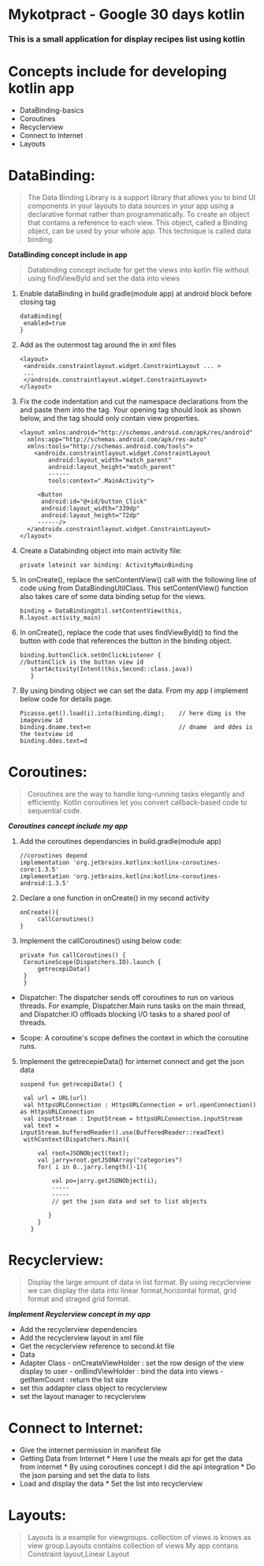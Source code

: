 # Mykotpract - Google 30 days kotlin 
### This is a small application for display recipes list using kotlin

# Concepts include for developing kotlin app
* DataBinding-basics
* Coroutines
* Recyclerview
* Connect to Internet
* Layouts

# DataBinding:
> The Data Binding Library is a support library that allows you to bind UI components in your layouts to data sources in your app using a declarative format rather than programmatically. 
> To create an object that contains a reference to each view. This object, called a Binding object, can be used by your whole app. This technique is called data binding.

**DataBinding concept include in app**
> Databinding concept include for get the views into kotlin file without using findViewById and set the data into views

1. Enable dataBinding in build.gradle(module app) at android block before closing tag

       dataBinding{
        enabled=true
       }
       
 2. Add <layout></layout> as the outermost tag around the <LinearLayout> in xml files
  
        <layout>
         <androidx.constraintlayout.widget.ConstraintLayout ... >
         ...
         </androidx.constraintlayout.widget.ConstraintLayout>
        </layout>
        
 3. Fix the code indentation and cut the namespace declarations from the <LinearLayout> and paste them into the <layout> tag. Your opening <layout> tag should look as shown below, and the <LinearLayout> tag should only contain view properties.
  
        <layout xmlns:android="http://schemas.android.com/apk/res/android"
          xmlns:app="http://schemas.android.com/apk/res-auto"
          xmlns:tools="http://schemas.android.com/tools">
            <androidx.constraintlayout.widget.ConstraintLayout
                android:layout_width="match_parent"
                android:layout_height="match_parent"
                ------
                tools:context=".MainActivity">

             <Button
              android:id="@+id/button_Click"
              android:layout_width="339dp"
              android:layout_height="72dp"
             ------/>
          </androidx.constraintlayout.widget.ConstraintLayout>
        </layout>
        
  4. Create a Databinding object into main activity file:
  
         private lateinit var binding: ActivityMainBinding
         
  5. In onCreate(), replace the setContentView() call with the following line of code using from DataBindingUtilClass. This setContentView() function also takes care of some data binding setup for the views.
  
         binding = DataBindingUtil.setContentView(this, R.layout.activity_main)
         
  6. In onCreate(), replace the code that uses findViewById() to find the button with code that references the button in the binding object.
  
         binding.buttonClick.setOnClickListener {                  //buttonClick is the button view id
            startActivity(Intent(this,Second::class.java))
            }
            
  7. By using binding object we can set the data. From my app I implement below code for details page.
  
         Picasso.get().load(i).into(binding.dimg);    // here dimg is the imageview id 
         binding.dname.text=n                         // dname  and ddes is the textview id
         binding.ddes.text=d
   
# Coroutines:
> Coroutines are the way to handle long-running tasks elegantly and efficiently. Kotlin coroutines let you convert callback-based code to sequential code.

***Coroutines concept include my app***
1. Add the coroutines dependancies in build.gradle(module app)
    
       //coroutines depend
       implementation 'org.jetbrains.kotlinx:kotlinx-coroutines-core:1.3.5'
       implementation 'org.jetbrains.kotlinx:kotlinx-coroutines-android:1.3.5'
       
2. Declare a one function in onCreate() in my second activity
 
       onCreate(){
            callCoroutines()
       }
3. Implement the callCoroutines() using below code:
   
       private fun callCoroutines() {
        CoroutineScope(Dispatchers.IO).launch {
            getrecepiData()
        }
        }
        
* Dispatcher: The dispatcher sends off coroutines to run on various threads. For example, Dispatcher.Main runs tasks on the main thread, and Dispatcher.IO offloads blocking I/O tasks to a shared pool of threads.

* Scope: A coroutine's scope defines the context in which the coroutine runs.

5. Implement the getrecepieData() for internet connect and get the json data

       suspend fun getrecepiData() {

        val url = URL(url)
        val httpsURLConnection : HttpsURLConnection = url.openConnection() as HttpsURLConnection
        val inputStream : InputStream = httpsURLConnection.inputStream
        val text = inputStream.bufferedReader().use(BufferedReader::readText)
        withContext(Dispatchers.Main){

            val root=JSONObject(text);
            val jarry=root.getJSONArray("categories")
            for( i in 0..jarry.length()-1){

                val po=jarry.getJSONObject(i);
                -----
                -----
                // get the json data and set to list objects

               }
            }
          }
          
# Recyclerview: 
> Display the large amount of data in list format. By using recyclerview we can display the data into linear format,horizontal format, grid format and straged grid format.

***Implement Reyclerview concept in my app***

* Add the recyclerview dependencies
* Add the recyclerview layout in xml file
* Get the recyclerview reference to second.kt file
* Data 
* Adapter Class
        - onCreateViewHolder : set the row design of the view display to user
        - onBindViewHolder   : bind the data into views 
        - getItemCount       : return the list size
* set this addapter class object to recyclerview
* set the layout manager to recyclerview

# Connect to Internet:

* Give the internet permission in manifest file
* Getting Data from Internet 
       * Here I use the meals api for get the data from internet
       * By using coroutines concept I did the api integration
       * Do the json parsing and set the data to lists
* Load and display the data
       * Set the list into recyclerview

# Layouts:
> Layouts is a example for viewgroups. collection of views is knows as view group.Layouts contains collection of views
> My app contans Constraint layout,Linear Layout




  
   
